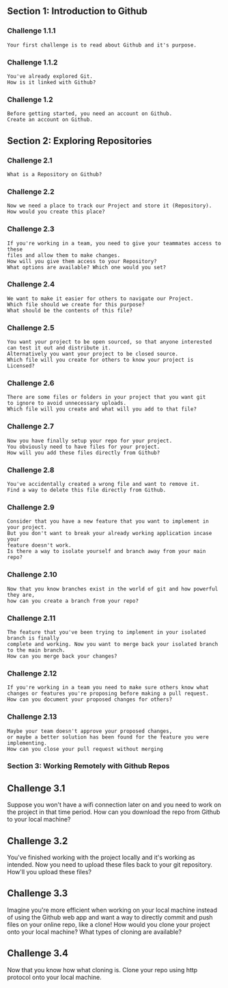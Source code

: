 ## Section 1: Introduction to Github

### Challenge 1.1.1

	Your first challenge is to read about Github and it's purpose.

### Challenge 1.1.2

	You've already explored Git.
	How is it linked with Github?

### Challenge 1.2

	Before getting started, you need an account on Github.
	Create an account on Github.

## Section 2: Exploring Repositories

### Challenge 2.1

	What is a Repository on Github?

### Challenge 2.2

	Now we need a place to track our Project and store it (Repository).
	How would you create this place?

### Challenge 2.3

	If you're working in a team, you need to give your teammates access to these
	files and allow them to make changes.
	How will you give them access to your Repository?
	What options are available? Which one would you set?

### Challenge 2.4

	We want to make it easier for others to navigate our Project.
	Which file should we create for this purpose?
	What should be the contents of this file?

### Challenge 2.5

	You want your project to be open sourced, so that anyone interested
	can test it out and distribute it.
	Alternatively you want your project to be closed source.
	Which file will you create for others to know your project is Licensed?

### Challenge 2.6

	There are some files or folders in your project that you want git
	to ignore to avoid unnecessary uploads.
	Which file will you create and what will you add to that file?

### Challenge 2.7

	Now you have finally setup your repo for your project.
	You obviously need to have files for your project.
	How will you add these files directly from Github?

### Challenge 2.8

	You've accidentally created a wrong file and want to remove it.
	Find a way to delete this file directly from Github.

### Challenge 2.9

	Consider that you have a new feature that you want to implement in your project.
	But you don't want to break your already working application incase your
	feature doesn't work.
	Is there a way to isolate yourself and branch away from your main repo?

### Challenge 2.10

	Now that you know branches exist in the world of git and how powerful they are,
	how can you create a branch from your repo?

### Challenge 2.11

	The feature that you've been trying to implement in your isolated branch is finally
	complete and working. Now you want to merge back your isolated branch to the main branch.
	How can you merge back your changes?

### Challenge 2.12

	If you're working in a team you need to make sure others know what
	changes or features you're proposing before making a pull request.
	How can you document your proposed changes for others?

### Challenge 2.13

	Maybe your team doesn't approve your proposed changes,
	or maybe a better solution has been found for the feature you were implementing.
	How can you close your pull request without merging

### Section 3: Working Remotely with Github Repos

## Challenge 3.1

  Suppose you won't have a wifi connection later on and you need to work on the
  project in that time period.
  How can you download the repo from Github to your local machine?

## Challenge 3.2

  You've finished working with the project locally and it's working as intended.
  Now you need to upload these files back to your git repository.
  How'll you upload these files?

## Challenge 3.3

  Imagine you're more efficient when working on your local machine instead of
  using the Github web app and want a way to directly commit and push files on
  your online repo, like a clone!
  How would you clone your project onto your local machine?
  What types of cloning are available?

## Challenge 3.4

  Now that you know how what cloning is.
  Clone your repo using http protocol onto your local machine.
